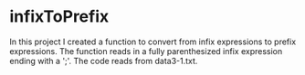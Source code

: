 # infixToPrefix

In this project I created a function to convert from infix expressions to prefix expressions. The function reads in a fully parenthesized infix expression ending with a ';'.
The code reads from data3-1.txt.

